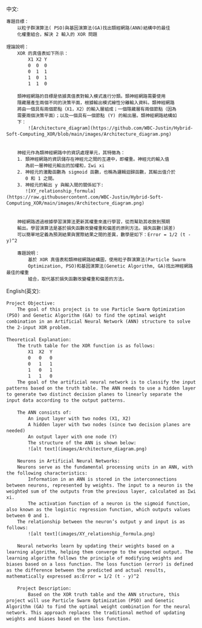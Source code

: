 中文:

    專題目標：
        以粒子群演算法( PSO)與基因演算法(GA)找出類經網路(ANN)結構中的最佳
        化權重組合，解決 2 輸入的 XOR 問題
    
    理論說明：
        XOR 的真值表如下所示：
            X1 X2 Y
            0  0  0
            0  1  1
            1  0  1
            1  1  0

        類神經網路的目標是依據真值表對輸入模式進行分類。類神經網路需要使用
        隱藏層產生兩個不同的決策平面，根據輸出模式線性分離輸入資料。類神經網路
        將由一個具有兩個節點（X1，X2）的輸入層組成；一個隱藏層有兩個節點（因為
        需要兩個決策平面）；以及一個具有一個節點 (Y) 的輸出層。類神經網路結構如
        下：
            ![Architecture_diagram](https://github.com/WBC-Justin/Hybrid-Soft-Computing_XOR/blob/main/images/Architecture_diagram.png)
            
            
        神經元作為類神經網路中的資訊處理單元，其特徵為：
        1. 類神經網路的資訊儲存在神經元之間的互連中，即權重。神經元的輸入值
           為前一層神經元輸出的加權和，Σwi xi
        2. 神經元的激勵函數為 sigmoid 函數，也稱為邏輯迴歸函數，其輸出值介於
           0 和 1 之間。
        3. 神經元的輸出 y 與輸入間的關係如下:
           ![XY_relationship_formula](https://raw.githubusercontent.com/WBC-Justin/Hybrid-Soft-Computing_XOR/main/images/Architecture_diagram.png)


        神經網路透過根據學習演算法更新其權重來進行學習，從而幫助其收斂到預期
        輸出。學習演算法是基於損失函數改變權重和偏差的原則方法。損失函數(誤差)
        可以簡單地定義為預測結果與實際結果之間的差異，數學是如下：Error = 1/2 (t - y)^2

        專題說明：
            基於 XOR 真值表和類神經網路結構圖，使用粒子群演算法(Particle Swarm
            Optimization, PSO)和基因演算法(Genetic Algorithm, GA)找出神經網路最佳的權重
            組合，取代基於損失函數改變權重和偏差的方法。

English(英文):

    Project Objective:
        The goal of this project is to use Particle Swarm Optimization (PSO) and Genetic Algorithm (GA) to find the optimal weight combination in an Artificial Neural Network (ANN) structure to solve the 2-input XOR problem.

    Theoretical Explanation:
        The truth table for the XOR function is as follows:
            X1	X2	Y
            0	0	0
            0	1	1
            1	0	1
            1	1	0
        The goal of the artificial neural network is to classify the input patterns based on the truth table. The ANN needs to use a hidden layer to generate two distinct decision planes to linearly separate the input data according to the output patterns.

        The ANN consists of:
            An input layer with two nodes (X1, X2)
            A hidden layer with two nodes (since two decision planes are needed)
            An output layer with one node (Y)
            The structure of the ANN is shown below:
            ![alt text](images/Architecture_diagram.png)

        Neurons in Artificial Neural Networks:
        Neurons serve as the fundamental processing units in an ANN, with the following characteristics:
            Information in an ANN is stored in the interconnections between neurons, represented by weights. The input to a neuron is the weighted sum of the outputs from the previous layer, calculated as Σwi xi.
            The activation function of a neuron is the sigmoid function, also known as the logistic regression function, which outputs values between 0 and 1.
        The relationship between the neuron’s output y and input is as follows:
            ![alt text](images/XY_relationship_formula.png)

        Neural networks learn by updating their weights based on a learning algorithm, helping them converge to the expected output. The learning algorithm follows the principle of modifying weights and biases based on a loss function. The loss function (error) is defined as the difference between the predicted and actual results, mathematically expressed as:Error = 1/2 (t - y)^2
    
        Project Description:
            Based on the XOR truth table and the ANN structure, this project will use Particle Swarm Optimization (PSO) and Genetic Algorithm (GA) to find the optimal weight combination for the neural network. This approach replaces the traditional method of updating weights and biases based on the loss function.
